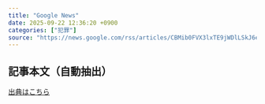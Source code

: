 ```yaml
---
title: "Google News"
date: 2025-09-22 12:36:20 +0900
categories: ["犯罪"]
source: "https://news.google.com/rss/articles/CBMib0FVX3lxTE9jWDlLSkJ6eHF4dUZOQjlyUjJNWWQxTHk0MmZFd2RyRkVLc1ZqQ1plN0V3WGhpUFhJZG43YUhMOWhnVlZybjhBZG0xbTJQSm1ITDV6cEl0bHlCVldYTmE1d2ZBSHV1MlBzX1VQWDM1cw?oc=5"
---
```


## 記事本文（自動抽出）
<body class="y0K44d EA71Tc" id="readabilityBody"></body>

[出典はこちら](https://news.google.com/rss/articles/CBMib0FVX3lxTE9jWDlLSkJ6eHF4dUZOQjlyUjJNWWQxTHk0MmZFd2RyRkVLc1ZqQ1plN0V3WGhpUFhJZG43YUhMOWhnVlZybjhBZG0xbTJQSm1ITDV6cEl0bHlCVldYTmE1d2ZBSHV1MlBzX1VQWDM1cw?oc=5)

